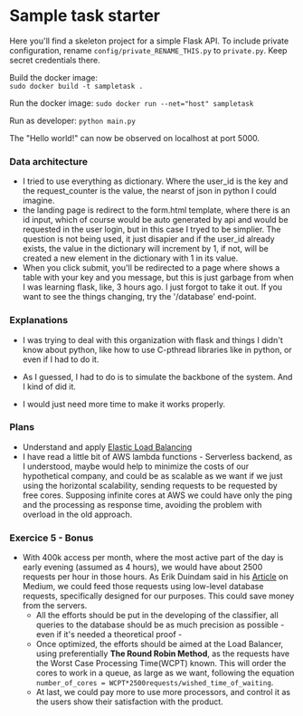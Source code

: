 # Sample task starter

Here you'll find a skeleton project for a simple Flask API.
To include private configuration, rename `config/private_RENAME_THIS.py` to `private.py`. Keep secret credentials there.

Build the docker image:  
`sudo docker build -t sampletask .`

Run the docker image:
`sudo docker run --net="host" sampletask`

Run as developer:
`python main.py`

The "Hello world!" can now be observed on   localhost at port 5000. 

### Data architecture
 - I tried to use everything as dictionary. Where the user_id is the key and the request_counter is the value, the nearst of json in python I could imagine.
 - the landing page is redirect to the form.html template, where there is an id input, which of course would be auto generated by api and would be requested in the user login, but in this case I tryed to be simplier. The question is not being used, it just disapier and if the user_id already exists, the value in the dictionary will increment by 1, if not, will be created a new element in the dictionary with 1 in its value.
  - When you click submit, you'll be redirected to a page where shows a table with your key and you message, but this is just garbage from when I was learning flask, like, 3 hours ago. I just forgot to take it out. If you want to see the things changing, try the '/database' end-point.

### Explanations

 - I was trying to deal with this organization with flask and things I didn't know about python, like how to use C-pthread libraries like in python, or even if I had to do it.

 - As I guessed, I had to do is to simulate the backbone of the system. And I kind of did it.

 - I would just need more time to make it works properly.

### Plans
 - Understand and apply [Elastic Load Balancing](https://docs.aws.amazon.com/elasticloadbalancing/latest/userguide/what-is-load-balancing.html) 
 - I have read a little bit of AWS lambda functions - Serverless backend, as I understood, maybe would help to minimize the costs of our hypothetical company, and could be as scalable as we want if we just using the horizontal scalability, sending requests to be requested by free cores. Supposing infinite cores at AWS we could have only the ping and the processing as response time, avoiding the problem with overload in the old approach.

### Exercice 5 - Bonus
 - With 400k access per month, where the most active part of the day is early evening (assumed as 4 hours), we would have about 2500 requests per hour in those hours. As Erik Duindam said in his [Article](https://medium.com/unboxd/how-i-built-an-app-with-500-000-users-in-5-days-on-a-100-server-77deeb238e83) on Medium, we could feed those requests using low-level database requests, specifically designed for our purposes. This could save money from the servers.
     - All the efforts should be put in the developing of the classifier, all queries to the database should be as much precision as possible - even if it's needed a theoretical proof -
     - Once optimized, the efforts should be aimed at the Load Balancer, using preferentially **The Round Robin Method**, as the requests have the Worst Case Processing Time(WCPT) known. This will order the cores to work in a queue, as large as we want, following the equation `number_of_cores = WCPT*2500requests/wished_time_of_waiting`.
      - At last, we could pay more to use more processors, and control it as the users show their satisfaction with the product.
